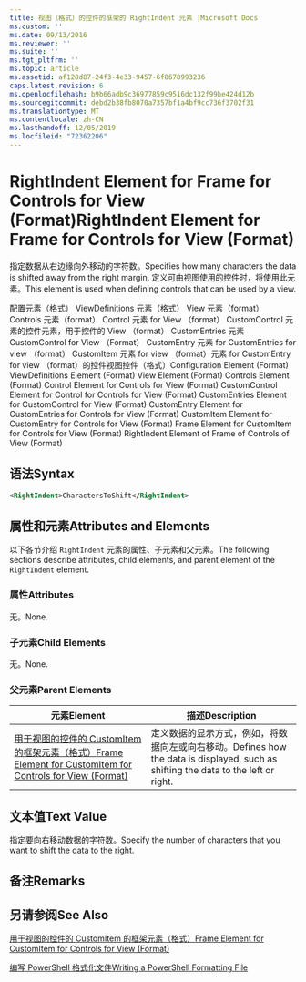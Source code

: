 ```yaml
---
title: 视图（格式）的控件的框架的 RightIndent 元素 |Microsoft Docs
ms.custom: ''
ms.date: 09/13/2016
ms.reviewer: ''
ms.suite: ''
ms.tgt_pltfrm: ''
ms.topic: article
ms.assetid: af128d87-24f3-4e33-9457-6f8678993236
caps.latest.revision: 6
ms.openlocfilehash: b9b66adb9c36977859c9516dc132f99be424d12b
ms.sourcegitcommit: debd2b38fb8070a7357bf1a4bf9cc736f3702f31
ms.translationtype: MT
ms.contentlocale: zh-CN
ms.lasthandoff: 12/05/2019
ms.locfileid: "72362206"
---
```

# <a name="rightindent-element-for-frame-for-controls-for-view-format"></a><span data-ttu-id="db3be-102">RightIndent Element for Frame for Controls for View (Format)</span><span class="sxs-lookup"><span data-stu-id="db3be-102">RightIndent Element for Frame for Controls for View (Format)</span></span>

<span data-ttu-id="db3be-103">指定数据从右边缘向外移动的字符数。</span><span class="sxs-lookup"><span data-stu-id="db3be-103">Specifies how many characters the data is shifted away from the right margin.</span></span> <span data-ttu-id="db3be-104">定义可由视图使用的控件时，将使用此元素。</span><span class="sxs-lookup"><span data-stu-id="db3be-104">This element is used when defining controls that can be used by a view.</span></span>

<span data-ttu-id="db3be-105">配置元素（格式） ViewDefinitions 元素（格式） View 元素（format） Controls 元素（format） Control 元素 for View （format） CustomControl 元素的控件元素，用于控件的 View （format） CustomEntries 元素CustomControl for View （Format） CustomEntry 元素 for CustomEntries for view （format） CustomItem 元素 for view （format）元素 for CustomEntry for view （format）的控件视图控件（格式）</span><span class="sxs-lookup"><span data-stu-id="db3be-105">Configuration Element (Format) ViewDefinitions Element (Format) View Element (Format) Controls Element (Format) Control Element for Controls for View (Format) CustomControl Element for Control for Controls for View (Format) CustomEntries Element for CustomControl for View (Format) CustomEntry Element for CustomEntries for Controls for View (Format) CustomItem Element for CustomEntry for Controls for View (Format) Frame Element for CustomItem for Controls for View (Format) RightIndent Element of Frame of Controls of View (Format)</span></span>

## <a name="syntax"></a><span data-ttu-id="db3be-106">语法</span><span class="sxs-lookup"><span data-stu-id="db3be-106">Syntax</span></span>

```xml
<RightIndent>CharactersToShift</RightIndent>
```

## <a name="attributes-and-elements"></a><span data-ttu-id="db3be-107">属性和元素</span><span class="sxs-lookup"><span data-stu-id="db3be-107">Attributes and Elements</span></span>

<span data-ttu-id="db3be-108">以下各节介绍 `RightIndent` 元素的属性、子元素和父元素。</span><span class="sxs-lookup"><span data-stu-id="db3be-108">The following sections describe attributes, child elements, and parent element of the `RightIndent` element.</span></span>

### <a name="attributes"></a><span data-ttu-id="db3be-109">属性</span><span class="sxs-lookup"><span data-stu-id="db3be-109">Attributes</span></span>

<span data-ttu-id="db3be-110">无。</span><span class="sxs-lookup"><span data-stu-id="db3be-110">None.</span></span>

### <a name="child-elements"></a><span data-ttu-id="db3be-111">子元素</span><span class="sxs-lookup"><span data-stu-id="db3be-111">Child Elements</span></span>

<span data-ttu-id="db3be-112">无。</span><span class="sxs-lookup"><span data-stu-id="db3be-112">None.</span></span>

### <a name="parent-elements"></a><span data-ttu-id="db3be-113">父元素</span><span class="sxs-lookup"><span data-stu-id="db3be-113">Parent Elements</span></span>

|<span data-ttu-id="db3be-114">元素</span><span class="sxs-lookup"><span data-stu-id="db3be-114">Element</span></span>|<span data-ttu-id="db3be-115">描述</span><span class="sxs-lookup"><span data-stu-id="db3be-115">Description</span></span>|
|-------------|-----------------|
|[<span data-ttu-id="db3be-116">用于视图的控件的 CustomItem 的框架元素（格式）</span><span class="sxs-lookup"><span data-stu-id="db3be-116">Frame Element for CustomItem for Controls for View (Format)</span></span>](./frame-element-for-customitem-for-controls-for-view-format.md)|<span data-ttu-id="db3be-117">定义数据的显示方式，例如，将数据向左或向右移动。</span><span class="sxs-lookup"><span data-stu-id="db3be-117">Defines how the data is displayed, such as shifting the data to the left or right.</span></span>|

## <a name="text-value"></a><span data-ttu-id="db3be-118">文本值</span><span class="sxs-lookup"><span data-stu-id="db3be-118">Text Value</span></span>

<span data-ttu-id="db3be-119">指定要向右移动数据的字符数。</span><span class="sxs-lookup"><span data-stu-id="db3be-119">Specify the number of characters that you want to shift the data to the right.</span></span>

## <a name="remarks"></a><span data-ttu-id="db3be-120">备注</span><span class="sxs-lookup"><span data-stu-id="db3be-120">Remarks</span></span>

## <a name="see-also"></a><span data-ttu-id="db3be-121">另请参阅</span><span class="sxs-lookup"><span data-stu-id="db3be-121">See Also</span></span>

[<span data-ttu-id="db3be-122">用于视图的控件的 CustomItem 的框架元素（格式）</span><span class="sxs-lookup"><span data-stu-id="db3be-122">Frame Element for CustomItem for Controls for View (Format)</span></span>](./frame-element-for-customitem-for-controls-for-view-format.md)

[<span data-ttu-id="db3be-123">编写 PowerShell 格式化文件</span><span class="sxs-lookup"><span data-stu-id="db3be-123">Writing a PowerShell Formatting File</span></span>](./writing-a-powershell-formatting-file.md)

